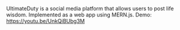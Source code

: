 UltimateDuty is a social media platform that allows users to post life wisdom. Implemented as a web app using MERN.js.
Demo: https://youtu.be/UnkQiBUbg3M
